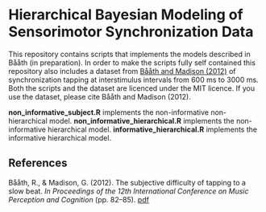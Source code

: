 Hierarchical Bayesian Modeling of Sensorimotor Synchronization Data
============

This repository contains scripts that implements the models described in Bååth (in preparation). In order to make the scripts fully self contained this repository also includes a dataset from [Bååth and Madison (2012)]((www.sumsar.net/papers/ICMPC_2012_rasmus_baath.pdf)) of synchronization tapping at interstimulus intervals from 600 ms to 3000 ms. Both the scripts and the dataset are licenced under the MIT licence. If you use the dataset, please cite Bååth and Madison (2012).

**non_informative_subject.R** implements the non-informative non-hierarchical model.
**non_informative_hierarchical.R** implements the non-informative hierarchical model.
**informative_hierarchical.R** implements the informative hierarchical model.

References
-------------------------
Bååth, R., & Madison, G. (2012). The subjective difficulty of tapping to a slow beat. *In Proceedings of the 12th International Conference on Music Perception and Cognition* (pp. 82–85). [pdf](www.sumsar.net/papers/ICMPC_2012_rasmus_baath.pdf)